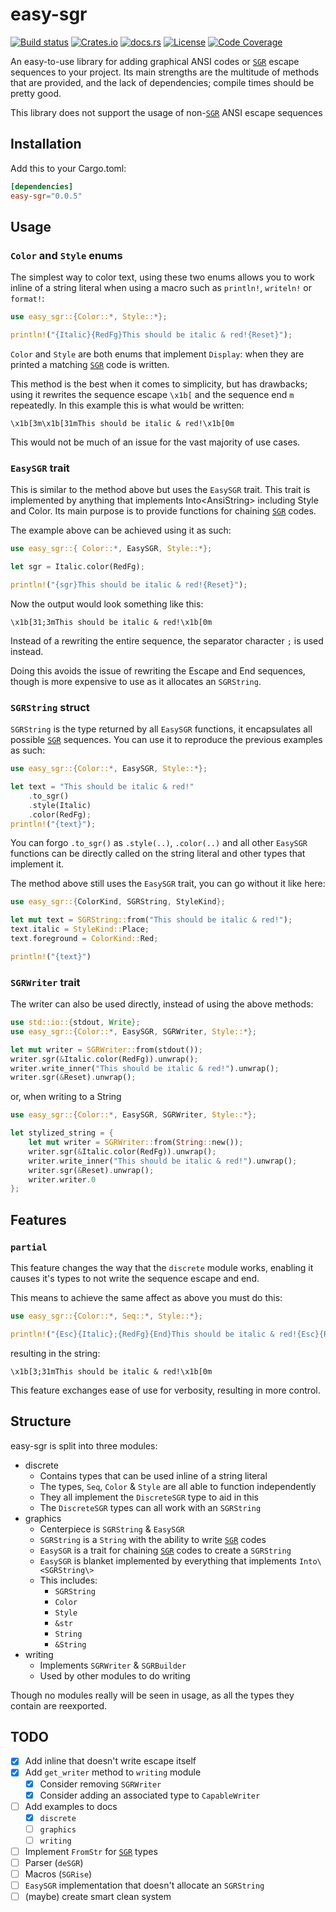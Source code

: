 # easy-sgr

[![Build status](https://github.com/4lineclear/easy-sgr/actions/workflows/rust.yml/badge.svg)](https://github.com/4lineclear/easy-sgr/actions) [![Crates.io](https://img.shields.io/crates/v/easy-sgr)](https://crates.io/crates/easy-sgr) [![docs.rs](https://img.shields.io/docsrs/easy-sgr)](https://docs.rs/easy-sgr) [![License](https://img.shields.io/crates/l/easy-sgr)](https://github.com/4lineclear/easy-sgr/blob/main/LICENSE) [![Code Coverage](https://codecov.io/gh/4lineclear/easy-sgr/branch/main/graph/badge.svg?token=0Q30XAW0PV)](https://codecov.io/gh/4lineclear/easy-sgr)

An easy-to-use library for adding graphical ANSI codes or [`SGR`][SGR] escape sequences to your project.
Its main strengths are the multitude of methods that are provided,
and the lack of dependencies; compile times should be pretty good.

This library does not support the usage of non-[`SGR`][SGR] ANSI escape sequences

## Installation

Add this to your Cargo.toml:

```toml
[dependencies]
easy-sgr="0.0.5"
```

## Usage

### `Color` and `Style` enums

The simplest way to color text, using these two enums allows you to
work inline of a string literal when using a macro such as
`println!`, `writeln!` or `format!`:

```rust
use easy_sgr::{Color::*, Style::*};

println!("{Italic}{RedFg}This should be italic & red!{Reset}");
```

`Color` and `Style` are both enums that implement `Display`: when they
are printed a matching [`SGR`][SGR] code is written.

This method is the best when it comes to simplicity, but has drawbacks;
using it rewrites the sequence escape  `\x1b[` and the sequence end `m` repeatedly.
In this example this is what would be written:

```plain
\x1b[3m\x1b[31mThis should be italic & red!\x1b[0m
```

This would not be much of an issue for the vast majority of use cases.

### `EasySGR` trait

This is similar to the method above but uses the `EasySGR` trait.
This trait is implemented by anything that implements Into\<AnsiString\> including Style and Color.
Its main purpose is to provide functions for chaining [`SGR`][SGR] codes.

The example above can be achieved using it as such:

```rust
use easy_sgr::{ Color::*, EasySGR, Style::*};

let sgr = Italic.color(RedFg);

println!("{sgr}This should be italic & red!{Reset}");
```

Now the output would look something like this:

```plain
\x1b[31;3mThis should be italic & red!\x1b[0m
```

Instead of a rewriting the entire sequence, the separator character `;` is used instead.

Doing this avoids the issue of rewriting the Escape and End sequences,
though is more expensive to use as it allocates an `SGRString`.

### `SGRString` struct

`SGRString` is the type returned by all `EasySGR` functions, it encapsulates all
possible [`SGR`][SGR] sequences. You can use it to reproduce the previous examples as such:

```rust
use easy_sgr::{Color::*, EasySGR, Style::*};

let text = "This should be italic & red!"
    .to_sgr()
    .style(Italic)
    .color(RedFg);
println!("{text}");
```

You can forgo `.to_sgr()` as `.style(..)`, `.color(..)` and all other `EasySGR` functions
can be directly called on the string literal and other types that implement it.

The method above still uses the `EasySGR` trait, you can go without it like here:

```rust
use easy_sgr::{ColorKind, SGRString, StyleKind};

let mut text = SGRString::from("This should be italic & red!");
text.italic = StyleKind::Place;
text.foreground = ColorKind::Red;

println!("{text}")
```

### `SGRWriter` trait

The writer can also be used directly, instead of using the above methods:

```rust
use std::io::{stdout, Write};
use easy_sgr::{Color::*, EasySGR, SGRWriter, Style::*};

let mut writer = SGRWriter::from(stdout());
writer.sgr(&Italic.color(RedFg)).unwrap();
writer.write_inner("This should be italic & red!").unwrap();
writer.sgr(&Reset).unwrap();
```

or, when writing to a String

```rust
use easy_sgr::{Color::*, EasySGR, SGRWriter, Style::*};

let stylized_string = {
    let mut writer = SGRWriter::from(String::new());
    writer.sgr(&Italic.color(RedFg)).unwrap();
    writer.write_inner("This should be italic & red!").unwrap();
    writer.sgr(&Reset).unwrap();
    writer.writer.0
};
```

## Features

### `partial`

This feature changes the way that the `discrete` module works,
enabling it causes it's types to not write the sequence escape and end.

This means to achieve the same affect as above you must do this:

```rust
use easy_sgr::{Color::*, Seq::*, Style::*};

println!("{Esc}{Italic};{RedFg}{End}This should be italic & red!{Esc}{Reset}{End}");
```

resulting in the string:

```plain
\x1b[3;31mThis should be italic & red!\x1b[0m
```

This feature exchanges ease of use for verbosity, resulting in more control.

## Structure

easy-sgr is split into three modules:

- discrete
    - Contains types that can be used inline of a string literal
    - The types, `Seq`, `Color` & `Style` are all able to function independently
    - They all implement the `DiscreteSGR` type to aid in this
    - The `DiscreteSGR` types can all work with an `SGRString`
- graphics
    - Centerpiece is `SGRString` & `EasySGR`
    - `SGRString` is a `String` with the ability to write [`SGR`][SGR] codes
    - `EasySGR` is a trait for chaining [`SGR`][SGR] codes to create a `SGRString`
    - `EasySGR` is blanket implemented by everything that implements `Into\<SGRString\>`
    - This includes:
        - `SGRString`
        - `Color`
        - `Style`
        - `&str`
        - `String`
        - `&String`
- writing
    - Implements `SGRWriter` & `SGRBuilder`
    - Used by other modules to do writing

Though no modules really will be seen in usage,
as all the types they contain are reexported.

[SGR]: https://en.wikipedia.org/wiki/ANSI_escape_code#SGR

## TODO

- [x] Add inline that doesn't write escape itself
- [x] Add `get_writer` method to `writing` module
    - [x] Consider removing `SGRWriter`
    - [x] Consider adding an associated type to `CapableWriter`
- [ ] Add examples to docs
    - [x] `discrete`
    - [ ] `graphics`
    - [ ] `writing`
- [ ] Implement `FromStr` for [`SGR`][SGR] types
- [ ] Parser (`deSGR`)
- [ ] Macros (`SGRise`)
- [ ] `EasySGR` implementation that doesn't allocate an `SGRString`
- [ ] (maybe) create smart clean system
